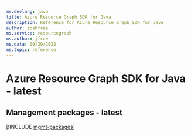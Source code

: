 ```yaml
---
ms.devlang: java
title: Azure Resource Graph SDK for Java
description: Reference for Azure Resource Graph SDK for Java
author: joshfree
ms.service: resourcegraph
ms.author: jfree
ms.data: 09/29/2022
ms.topic: reference
---
```

# Azure Resource Graph SDK for Java - latest

## Management packages - latest
[!INCLUDE [mgmt-packages](resource-graph-mgmt-index.md)]
